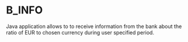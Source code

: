 # B_INFO
Java application allows to to receive information from the bank about the ratio of EUR to chosen currency during user specified period.
